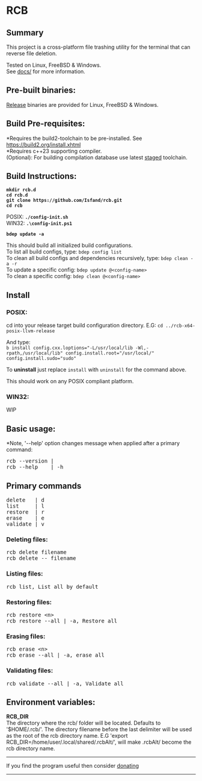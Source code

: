 # **RCB**

## **Summary**

This project is a cross-platform file trashing utility for the terminal that can reverse file deletion.

Tested on Linux, FreeBSD & Windows. \
See [docs/](docs/) for more information.

## **Pre-built binaries:**
[Release](https://github.com/Isfand/rcb/tags) binaries are provided for Linux, FreeBSD & Windows.

## **Build Pre-requisites:**
*Requires the build2-toolchain to be pre-installed. See https://build2.org/install.xhtml \
*Requires c++23 supporting compiler. \
(Optional): For building compilation database use latest [staged](https://stage.build2.org/0/) toolchain.

## **Build Instructions:**

**`mkdir rcb.d`** \
**`cd rcb.d`** \
**`git clone https://github.com/Isfand/rcb.git`** \
**`cd rcb`**

POSIX: **`./config-init.sh`**\
WIN32: **`.\config-init.ps1`**

**`bdep update -a`**

This should build all initialized build configurations. \
To list all build configs, type: `bdep config list` \
To clean all build configs and dependencies recursively, type: `bdep clean -a -r` \
To update a specific config: `bdep update @<config-name>` \
To clean a specific config: `bdep clean @<config-name>`

## **Install**

### POSIX:
cd into your release target build configuration directory. E.G: `cd ../rcb-x64-posix-llvm-release`

And type: \
`b install config.cxx.loptions="-L/usr/local/lib -Wl,-rpath,/usr/local/lib" config.install.root="/usr/local/" config.install.sudo="sudo"`

To **uninstall** just replace `install` with `uninstall` for the command above. 

This should work on any POSIX compliant platform.

### WIN32:
WIP

## **Basic usage:**
*Note, '--help' option changes message when applied after a primary command:
<pre>
rcb --version | 
rcb --help    | -h
</pre>

## **Primary commands**

<pre>
delete   | d
list     | l
restore  | r
erase    | e
validate | v
</pre>

### Deleting files:
<pre>
rcb delete filename
rcb delete -- filename
</pre>

### Listing files:
<pre>
rcb list, List all by default
</pre>

### Restoring files:
<pre>
rcb restore &lt;n&gt;
rcb restore --all | -a, Restore all
</pre>

### Erasing files:
<pre>
rcb erase &lt;n&gt;
rcb erase --all | -a, erase all
</pre>

### Validating files:
<pre>
rcb validate --all | -a, Validate all
</pre>

## **Environment variables:**
**RCB_DIR**\
The directory where the rcb/ folder will be located. Defaults to '$HOME/.rcb/'. The directory filename before the last delimiter will be used as the root of the rcb directory name.
E.G 'export RCB_DIR=/home/user/.local/shared/.rcbAlt/', will make .rcbAlt/ become the rcb directory name.

---

If you find the program useful then consider [donating](https://www.paypal.com/donate/?hosted_button_id=ZP93X3GYEJBA4)

---
